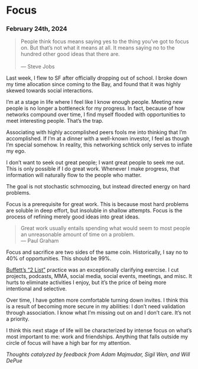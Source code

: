 # Focus
### February 24th, 2024
> People think focus means saying yes to the thing you’ve got to focus on. But that’s not what it means at all. It means saying no to the hundred other good ideas that there are. \
\
— Steve Jobs

Last week, I flew to SF after officially dropping out of school. I broke down my time allocation since coming to the Bay, and found that it was highly skewed towards social interactions.

I’m at a stage in life where I feel like I know enough people. Meeting new people is no longer a bottleneck for my progress. In fact, because of how networks compound over time, I find myself flooded with opportunities to meet interesting people. That’s the trap.

Associating with highly accomplished peers fools me into thinking that I’m accomplished. If I’m at a dinner with a well-known investor, I feel as though I’m special somehow. In reality, this networking schtick only serves to inflate my ego.

I don’t want to seek out great people; I want great people to seek me out. This is only possible if I do great work. Whenever I make progress, that information will naturally flow to the people who matter.

The goal is not stochastic schmoozing, but instead directed energy on hard problems.

Focus is a prerequisite for great work. This is because most hard problems are soluble in deep effort, but insoluble in shallow attempts. Focus is the process of refining merely good ideas into great ideas.

> Great work usually entails spending what would seem to most people an unreasonable amount of time on a problem.\
— Paul Graham

Focus and sacrifice are two sides of the same coin. Historically, I say no to 40% of opportunities. This should be 99%.

[Buffett’s “2 List”](https://jamesclear.com/buffett-focus) practice was an exceptionally clarifying exercise. I cut projects, podcasts, MMA, social media, social events, meetings, and misc. It hurts to eliminate activities I enjoy, but it’s the price of being more intentional and selective.

Over time, I have gotten more comfortable turning down invites. I think this is a result of becoming more secure in my abilities: I don’t need validation through association. I know what I’m missing out on and I don’t care. It’s not a priority.

I think this next stage of life will be characterized by intense focus on what’s most important to me: work and friendships. Anything that falls outside my circle of focus will have a high bar for my attention.

*Thoughts catalyzed by feedback from Adam Majmudar, Sigil Wen, and Will DePue*